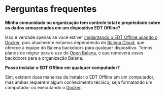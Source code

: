 # Perguntas frequentes

**Minha comunidade ou organização tem controle total e propriedade sobre os dados armazenados em um dispositivo EDT Offline?**

Isso é verdade apenas se você estiver [implantando o EDT Offline usando o Docker](../../device-setup/using-docker.md), pois atualmente estamos dependendo do [Balena Cloud](https://www.balena.io/cloud), que oferece à equipe do Balena backdoors para qualquer dispositivo. Temos planos de migrar para o uso do [Open Balena](https://www.balena.io/open), o que removerá esses backdoors para a organização Balena.

**Posso instalar o EDT Offline em qualquer computador?**

Sim, existem duas maneiras de instalar o EDT Offline em um computador, mas ambas requerem algum conhecimento técnico, seja formatando um computador ou executando o [Docker](https://www.docker.com/).